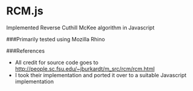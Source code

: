 # RCM.js
Implemented Reverse Cuthill McKee algorithm in Javascript

###Primarily tested using Mozilla Rhino

###References
- All credit for source code goes to http://people.sc.fsu.edu/~jburkardt/m_src/rcm/rcm.html
- I took their implementation and ported it over to a suitable Javascript implementation